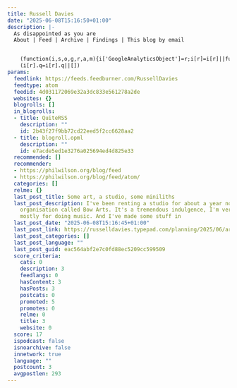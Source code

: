 ```yaml
---
title: Russell Davies
date: "2025-06-08T15:16:50+01:00"
description: |-
  As disappointed as you are
  About | Feed | Archive | Findings | This blog by email


    (function(i,s,o,g,r,a,m){i['GoogleAnalyticsObject']=r;i[r]=i[r]||function(){
    (i[r].q=i[r].q||[])
params:
  feedlink: https://feeds.feedburner.com/RussellDavies
  feedtype: atom
  feedid: 4d031172069e32a3dc833e561278a2de
  websites: {}
  blogrolls: []
  in_blogrolls:
  - title: QuiteRSS
    description: ""
    id: 2b43f27f9bb72cd22eed5f2cc6628aa2
  - title: blogroll.opml
    description: ""
    id: e7acde5ed1e3276a025694ed4d825e33
  recommended: []
  recommender:
  - https://philwilson.org/blog/feed
  - https://philwilson.org/blog/feed/atom/
  categories: []
  relme: {}
  last_post_title: Some art, a studio, some miniliths
  last_post_description: I've been renting a studio for about a year now from a lovely
    organisation called Bow Arts. It's a tremendous indulgence, I'm very lucky. It's
    mostly for doing music. And I've made some stuff in
  last_post_date: "2025-06-08T15:16:45+01:00"
  last_post_link: https://russelldavies.typepad.com/planning/2025/06/artstudiosomeminiliths.html
  last_post_categories: []
  last_post_language: ""
  last_post_guid: eac564abf2e7c0fd88ec5209cc599509
  score_criteria:
    cats: 0
    description: 3
    feedlangs: 0
    hasContent: 3
    hasPosts: 3
    postcats: 0
    promoted: 5
    promotes: 0
    relme: 0
    title: 3
    website: 0
  score: 17
  ispodcast: false
  isnoarchive: false
  innetwork: true
  language: ""
  postcount: 3
  avgpostlen: 293
---
```

